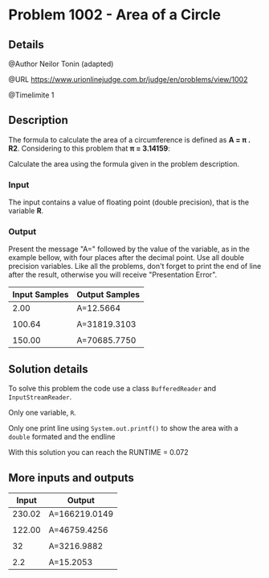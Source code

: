 # Problem 1002 - Area of a Circle 

## Details

@Author Neilor Tonin (adapted)

@URL https://www.urionlinejudge.com.br/judge/en/problems/view/1002

@Timelimite 1

## Description

The formula to calculate the area of a circumference is defined as **A = π . R2**. Considering to this problem that **π = 3.14159**:

Calculate the area using the formula given in the problem description.

### Input

The input contains a value of floating point (double precision), that is the variable **R**.

### Output

Present the message "A=" followed by the value of the variable, as in the example bellow, with four places after the decimal point. Use all double precision variables. Like all the problems, don't forget to print the end of line after the result, otherwise you will receive "Presentation Error".

| Input Samples | Output Samples |
|---------------|---------------|
| 2.00 | A=12.5664 |
| | |
| 100.64 | A=31819.3103 |
| | |
| 150.00 | A=70685.7750 |

## Solution details

To solve this problem the code use a class `BufferedReader` and `InputStreamReader`.

Only one variable, `R`.

Only one print line using `System.out.printf()` to show the area with a `double` formated and the endline

With this solution you can reach the RUNTIME = 0.072

## More inputs and outputs

| Input | Output|
|-------|-------|
| 230.02 | A=166219.0149 |
| | |
| 122.00 | A=46759.4256 |
| | |
| 32 | A=3216.9882 |
| | |
| 2.2 | A=15.2053 |
